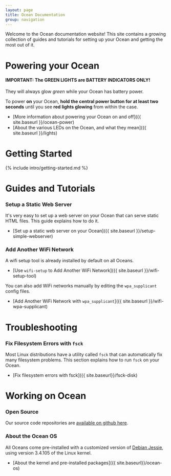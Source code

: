 ```yaml
---
layout: page
title: Ocean Documentation
group: navigation
---
```


Welcome to the Ocean documentation website!  This site contains a growing collection of guides and tutorials for setting up your Ocean and getting the most out of it.

# Powering your Ocean

<div class="alert alert-success fade in">
  <h4>IMPORTANT: The GREEN LIGHTS are BATTERY INDICATORS ONLY!</h4>
  <p>They will always glow <em>green</em> while your Ocean has battery power.</p>
</div>

To power __on__ your Ocean, __hold the central power button for at least two seconds__ until you see __red lights glowing__ from within the case.

- [More information about powering your Ocean on and off]({{ site.baseurl }}/ocean-power)
- [About the various LEDs on the Ocean, and what they mean]({{ site.baseurl }}/lights)

# Getting Started

{% include intro/getting-started.md %}

# Guides and Tutorials

### Setup a Static Web Server

It's very easy to set up a web server on your Ocean that can serve static HTML files.  This guide explains how to do it.

- [Set up a static web server on your Ocean]({{ site.baseurl }}/setup-simple-webserver)


### Add Another WiFi Network

A wifi setup tool is already installed by default on all Oceans.

- [Use `wifi-setup` to Add Another WiFi Network]({{ site.baseurl }}/wifi-setup-tool)

You can also add WiFi networks manually by editing the `wpa_supplicant` config files.

- [Add Another WiFi Network with `wpa_supplicant`]({{ site.baseurl }}/wifi-wpa-supplicant)


# Troubleshooting

### Fix Filesystem Errors with `fsck`

Most Linux distributions have a utility called `fsck` that can automatically fix many filesystem problems.  This section explains how to run `fsck` on your Ocean.

- [Fix filesystem errors with fsck]({{ site.baseurl}}/fsck-disk)


# Working on Ocean

### Open Source

Our source code repositories are [available on github here](https://github.com/GetOcean).

### About the Ocean OS

All Oceans come pre-installed with a customized version of [Debian Jessie](https://www.debian.org/releases/stable/), using version 3.4.105 of the Linux kernel.

- [About the kernel and pre-installed packages]({{ site.baseurl}}/ocean-os)
